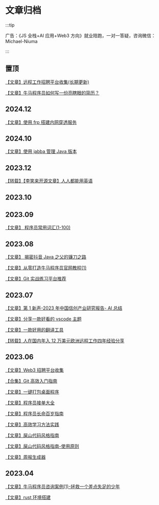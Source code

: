 # 文章归档

:::tip

广告：《JS 全栈+AI 应用+Web3 方向》就业陪跑，一对一答疑，咨询微信：Michael-Niuma

:::

## 置顶

[【文章】远程工作招聘平台收集(长期更新)](/article/job/index.html)

[【文章】牛马程序员如何写一份亮瞎眼的简历？](/article/interview/index.md)

## 2024.12

[【文章】使用 frp 搭建内网穿透服务](/article/2024.12/1.html)

## 2024.10

[【文章】使用 jabba 管理 Java 版本](/article/2024.10/1.html)

## 2023.12

[【转载】【李笑来开源文章】人人都能用英语](/article/2023.12/everyone-can-use-english/README.md)

## 2023.10

<!-- [【文章】 推荐一款跨平台好用的终端工具 ](/article/2023.10/1.html) -->

## 2023.09

[【文章】 程序员常用词汇(1-100)](/article/2023.09/1.html)

## 2023.08

[【文章】 揭密抖音 Java 之父的镰刀之路](/article/2023.08/3.html)

[【文章】从零打造牛马程序员官网教程(1)](/article/2023.08/1.html)

[【文章】Git 实战练习平台推荐](/article/2023.08/2.html)

## 2023.07

[【文章】第 1 新声-2023 年中国信创产业研究报告- AI 总结](/article/2023.07/6.html)

[【文章】分享一款好看的 vscode 主题](/article/2023.07/5.html)

[【文章】一款好用的翻译工具](/article/2023.07/1.html)

[【转载】人在国内年入 12 万美元欧洲远程工作四年经验分享](/article/2023.07/3.html)

## 2023.06

[【文章】Web3 招聘平台收集](/article/2023.06/9.html)

[【合集】Git 高效入门指南](/learn-path/fe/git-github/chapter1/1.html)

[【文章】一键打包桌面程序](/article/2023.06/7.html)

[【文章】程序员接单大全](/article/2023.06/6.html)

[【文章】程序员长命百岁指南](/article/2023.06/2.html)

[【文章】高效学习方法实践](/article/2023.06/5.html)

[【文章】屎山代码风格指南](/article/2023.06/1.html)

[【文章】屎山代码风格指南-使用原则](/article/2023.06/3.html)

[【文章】周报生成器](/article/2023.06/4.html)

## 2023.04

[【文章】牛马程序员咨询案例(1)-拯救一个差点失足的少年](/article/2023.04/1.html)

[【文章】rust 环境搭建](/article/rust-learn/chapter1/1.html)
